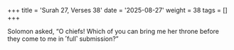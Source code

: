 +++
title = 'Surah 27, Verses 38'
date = '2025-08-27'
weight = 38
tags = []
+++

Solomon asked, “O chiefs! Which of you can bring me her throne before they come to me in ˹full˺ submission?”